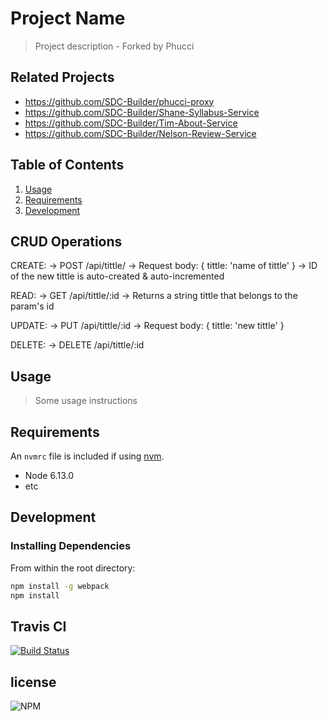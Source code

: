 # Project Name

> Project description
    - Forked by Phucci

## Related Projects
  - https://github.com/SDC-Builder/phucci-proxy
  - https://github.com/SDC-Builder/Shane-Syllabus-Service
  - https://github.com/SDC-Builder/Tim-About-Service
  - https://github.com/SDC-Builder/Nelson-Review-Service

## Table of Contents

1. [Usage](#Usage)
1. [Requirements](#requirements)
1. [Development](#development)

## CRUD Operations
  CREATE:
   -> POST /api/tittle/
   -> Request body: { tittle: 'name of tittle' }
   -> ID of the new tittle is auto-created & auto-incremented

  READ:
   -> GET /api/tittle/:id
   -> Returns a string tittle that belongs to the param's id

  UPDATE:
   -> PUT /api/tittle/:id
   -> Request body: { tittle: 'new tittle' }

  DELETE:
   -> DELETE /api/tittle/:id

## Usage

> Some usage instructions

## Requirements

An `nvmrc` file is included if using [nvm](https://github.com/creationix/nvm).

- Node 6.13.0
- etc

## Development

### Installing Dependencies

From within the root directory:

```sh
npm install -g webpack
npm install
```

## Travis CI
[![Build Status](https://travis-ci.org/Ingenuity-rpt26/vinay-titleBanner-service.svg?branch=main)](https://travis-ci.org/Ingenuity-rpt26/vinay-titleBanner-service)


## license
![NPM](https://img.shields.io/npm/l/express)
